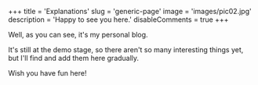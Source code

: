 +++
title = 'Explanations'
slug = 'generic-page'
image = 'images/pic02.jpg'
description = 'Happy to see you here.'
disableComments = true
+++

Well, as you can see, it's my personal blog.

It's still at the demo stage, so there aren't so many interesting things yet, but I'll find and add them here gradually.

Wish you have fun here!
